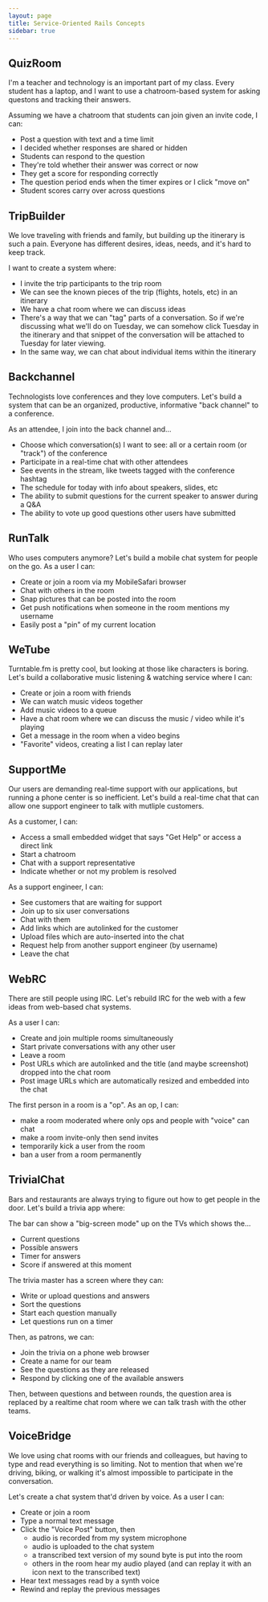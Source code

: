 ```yaml
---
layout: page
title: Service-Oriented Rails Concepts
sidebar: true
---
```


## QuizRoom

I'm a teacher and technology is an important part of my class. Every student has a laptop, and I want to use a chatroom-based system for asking questons and tracking their answers.

Assuming we have a chatroom that students can join given an invite code, I can:

* Post a question with text and a time limit
* I decided whether responses are shared or hidden
* Students can respond to the question
* They're told whether their answer was correct or now
* They get a score for responding correctly
* The question period ends when the timer expires or I click "move on"
* Student scores carry over across questions

## TripBuilder

We love traveling with friends and family, but building up the itinerary is such a pain. Everyone has different desires, ideas, needs, and it's hard to keep track.

I want to create a system where:

* I invite the trip participants to the trip room
* We can see the known pieces of the trip (flights, hotels, etc) in an itinerary
* We have a chat room where we can discuss ideas
* There's a way that we can "tag" parts of a conversation. So if we're discussing what we'll do on Tuesday, we can somehow click Tuesday in the itinerary and that snippet of the conversation will be attached to Tuesday for later viewing. 
* In the same way, we can chat about individual items within the itinerary

## Backchannel

Technologists love conferences and they love computers. Let's build a system that can be an organized, productive, informative "back channel" to a conference.

As an attendee, I join into the back channel and...

* Choose which conversation(s) I want to see: all or a certain room (or "track") of the conference
* Participate in a real-time chat with other attendees
* See events in the stream, like tweets tagged with the conference hashtag
* The schedule for today with info about speakers, slides, etc
* The ability to submit questions for the current speaker to answer during a Q&A
* The ability to vote up good questions other users have submitted

## RunTalk

Who uses computers anymore? Let's build a mobile chat system for people on the go. As a user I can:

* Create or join a room via my MobileSafari browser
* Chat with others in the room
* Snap pictures that can be posted into the room
* Get push notifications when someone in the room mentions my username
* Easily post a "pin" of my current location

## WeTube

Turntable.fm is pretty cool, but looking at those like characters is boring. Let's build a collaborative music listening & watching service where I can:

* Create or join a room with friends
* We can watch music videos together
* Add music videos to a queue
* Have a chat room where we can discuss the music / video while it's playing
* Get a message in the room when a video begins
* "Favorite" videos, creating a list I can replay later

## SupportMe

Our users are demanding real-time support with our applications, but running a phone center is so inefficient. Let's build a real-time chat that can allow one support engineer to talk with mutliple customers.

As a customer, I can:

* Access a small embedded widget that says "Get Help" or access a direct link
* Start a chatroom
* Chat with a support representative
* Indicate whether or not my problem is resolved

As a support engineer, I can:

* See customers that are waiting for support
* Join up to six user conversations
* Chat with them
* Add links which are autolinked for the customer
* Upload files which are auto-inserted into the chat
* Request help from another support engineer (by username)
* Leave the chat

## WebRC

There are still people using IRC. Let's rebuild IRC for the web with a few ideas from web-based chat systems. 

As a user I can:

* Create and join multiple rooms simultaneously
* Start private conversations with any other user
* Leave a room
* Post URLs which are autolinked and the title (and maybe screenshot) dropped into the chat room
* Post image URLs which are automatically resized and embedded into the chat

The first person in a room is a "op". As an op, I can:

* make a room moderated where only ops and people with "voice" can chat
* make a room invite-only then send invites
* temporarily kick a user from the room
* ban a user from a room permanently

## TrivialChat

Bars and restaurants are always trying to figure out how to get people in the door. Let's build a trivia app where:

The bar can show a "big-screen mode" up on the TVs which shows the...

* Current questions
* Possible answers
* Timer for answers
* Score if answered at this moment

The trivia master has a screen where they can:

* Write or upload questions and answers
* Sort the questions
* Start each question manually
* Let questions run on a timer

Then, as patrons, we can:

* Join the trivia on a phone web browser
* Create a name for our team
* See the questions as they are released
* Respond by clicking one of the available answers

Then, between questions and between rounds, the question area is replaced by a realtime chat room where we can talk trash with the other teams.

## VoiceBridge

We love using chat rooms with our friends and colleagues, but having to type and read everything is so limiting. Not to mention that when we're driving, biking, or walking it's almost impossible to participate in the conversation.

Let's create a chat system that'd driven by voice. As a user I can:

* Create or join a room
* Type a normal text message
* Click the "Voice Post" button, then 
  * audio is recorded from my system microphone
  * audio is uploaded to the chat system
  * a transcribed text version of my sound byte is put into the room
  * others in the room hear my audio played (and can replay it with an icon next to the transcribed text)
* Hear text messages read by a synth voice
* Rewind and replay the previous messages


